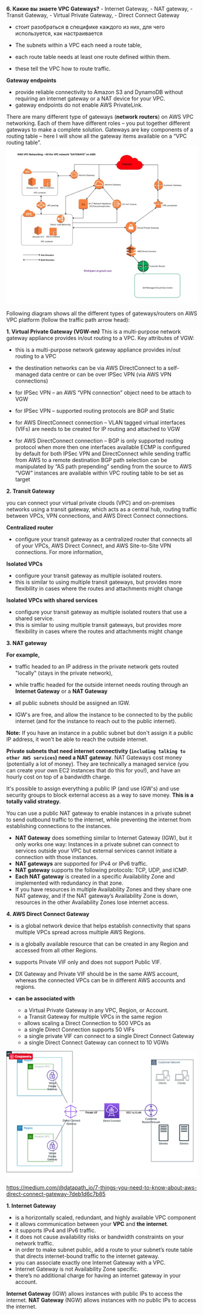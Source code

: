**6. Какие вы знаете VPC Gateways?** 
    - Internet Gateway, 
    - NAT gateway, 
    - Transit Gateway, 
    - Virtual Private Gateway, 
    - Direct Connect Gateway 
- стоит разобраться в специфике каждого из них, для чего используется, как настраивается


- The subnets within a VPC each need a route table, 
- each route table needs at least one route defined within them. 
- these tell the VPC how to route traffic.


**Gateway endpoints** 
- provide reliable connectivity to Amazon S3 and DynamoDB without requiring an internet gateway or a NAT device for your VPC. 
- gateway endpoints do not enable AWS PrivateLink.

There are many different type of gateways (**network routers**) on AWS VPC networking. 
Each of them have different roles – you put together different gateways to make a complete solution. 
Gateways are key components of a routing table – here I will show all the gateway items available on a “VPC routing table”.
![](../img/15.aws-vpc-gateways.jpg)

Following diagram shows all the different types of gateways/routers on AWS VPC platform (follow the traffic path arrow head):

**1. Virtual Private Gateway (VGW-nn)**
This is a multi-purpose network gateway appliance provides in/out routing to a VPC. 
Key attributes of VGW:

- this is a multi-purpose network gateway appliance provides in/out routing to a VPC

- the destination networks can be via AWS DirectConnect to a self-managed data centre or can be over IPSec VPN (via AWS VPN connections) 

- for IPSec VPN – an AWS “VPN connection” object need to be attach to VGW

- for IPSec VPN – supported routing protocols are BGP and Static

- for AWS DirectConnect connection – VLAN tagged virtual interfaces (VIFs) are needs to be created for IP routing and attached to VGW

- for AWS DirectConnect connection – BGP is only supported routing protocol when more then one interfaces available ECMP is configured by default for both IPSec VPN and DirectConnect while sending traffic from AWS to a remote destination
BGP path selection can be manipulated by “AS path prepending” sending from the source to AWS
“VGW” instances are available within VPC routing table to be set as target

**2. Transit Gateway**

you can connect your virtual private clouds (VPC) and on-premises networks using a transit gateway, 
which acts as a central hub, routing traffic between VPCs, VPN connections, and AWS Direct Connect connections.


**Centralized router**	
- configure your transit gateway as a centralized router that connects all of your VPCs, AWS Direct Connect, and AWS Site-to-Site VPN connections. For more information,

**Isolated VPCs**
- configure your transit gateway as multiple isolated routers. 
- this is similar to using multiple transit gateways, but provides more flexibility in cases where the routes and attachments might change

**Isolated VPCs with shared services**
- configure your transit gateway as multiple isolated routers that use a shared service. 
- this is similar to using multiple transit gateways, but provides more flexibility in cases where the routes and attachments might change



**3. NAT gateway**

**For example,** 
- traffic headed to an IP address in the private network gets routed "locally" (stays in the private network), 
- while traffic headed for the outside internet needs routing through an **Internet Gateway** or a **NAT Gateway**


- all public subnets should be assigned an IGW. 
- IGW's are free, and allow the instance to be connected to by the public internet (and for the instance to reach out to the public internet).

**Note:** If you have an instance in a public subnet but don't assign it a public IP address, it won't be able to reach the outside internet.


**Private subnets that need internet connectivity (`including talking to other AWS services`) need a NAT gateway**. NAT Gateways cost money (potentially a lot of money). They are technically a managed service (you can create your own EC2 instances that do this for you!), and have an hourly cost on top of a bandwidth charge.

It's possible to assign everything a public IP (and use IGW's) and use security groups to block external access as a way to save money. **This is a totally valid strategy.**

You can use a public NAT gateway to enable instances in a private subnet to send outbound traffic to the internet, 
while preventing the internet from establishing connections to the instances.

- **NAT Gateway** does something similar to Internet Gateway (IGW), but it only works one way: Instances in a private subnet can connect to services outside your VPC but external services cannot initiate a connection with those instances.
- **NAT gateways** are supported for IPv4 or IPv6 traffic.
- **NAT gateway** supports the following protocols: TCP, UDP, and ICMP.
- **Each NAT gateway** is created in a specific Availability Zone and implemented with redundancy in that zone.
- If you have resources in multiple Availability Zones and they share one NAT gateway, and if the NAT gateway’s Availability Zone is down, resources in the other Availability Zones lose internet access.


**4. AWS Direct Connect Gateway**

- is a global network device that helps establish connectivity that spans multiple VPCs spread across multiple AWS Regions.

- is a globally available resource that can be created in any Region and accessed from all other Regions.

- supports Private VIF only and does not support Public VIF.

- DX Gateway and Private VIF should be in the same AWS account, whereas the connected VPCs can be in different AWS accounts and regions.
- **can be associated with**
  - a Virtual Private Gateway in any VPC, Region, or Account.
  - a Transit Gateway for multiple VPCs in the same region
  - allows scaling a Direct Connection to 500 VPCs as
  - a single Direct Connection supports 50 VIFs
  - a single private VIF can connect to a single Direct Connect Gateway
  - a single Direct Connect Gateway can connect to 10 VGWs

![](./../img/16.Screenshot%202022-12-14%20114758.png)

https://medium.com/@datapath_io/7-things-you-need-to-know-about-aws-direct-connect-gateway-7deb1d6c7b85


**1. Internet Gateway** 
- is a horizontally scaled, redundant, and highly available VPC component 
- it allows communication between your **VPC** and **the internet**. 
- it supports IPv4 and IPv6 traffic. 
- it does not cause availability risks or bandwidth constraints on your network traffic.
- in order to make subnet public, add a route to your subnet’s route table that directs internet-bound traffic to the internet gateway.
- you can associate exactly one Internet Gateway with a VPC.
- Internet Gateway is not Availability Zone specific.
- there’s no additional charge for having an internet gateway in your account.



**Internet Gateway** (IGW) allows instances with public IPs to access the internet.
**NAT Gateway** (NGW) allows instances with no public IPs to access the internet.

